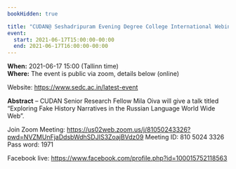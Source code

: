 ```yaml
---
bookHidden: true

title: "CUDAN@ Seshadripuram Evening Degree College International Webinar on Digital Humanities (Session 17)"
event:
  start: 2021-06-17T15:00:00-00:00
  end: 2021-06-17T16:00:00-00:00
---
```


**When:** 2021-06-17 15:00 (Tallinn time)  
**Where:** The event is public via zoom, details below (online)  

Website: https://www.sedc.ac.in/latest-event   

<!--more-->
**Abstract** – CUDAN Senior Research Fellow Mila Oiva will give a talk titled “Exploring Fake History Narratives in the Russian Language World Wide Web”.  

Join Zoom Meeting: https://us02web.zoom.us/j/81050243326?pwd=NVZMUnFjaDdsbWdhSDJIS3ZoajBVdz09
Meeting ID: 810 5024 3326  
Pass word: 1971  

Facebook live: https://www.facebook.com/profile.php?id=100015752118563

